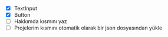 - [x] TextInput
- [x] Button
- [ ] Hakkımda kısmını yaz
- [ ] Projelerim kısmını otomatik olarak bir json dosyasından yükle